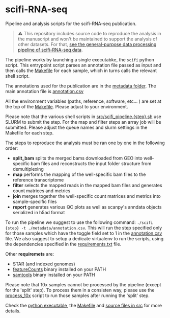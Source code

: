 scifi-RNA-seq
===================

Pipeline and analysis scripts for the scifi-RNA-seq publication.

> :warning: This repository includes source code to reproduce the analysis in the manuscript and won't be maintained to support the analysis of other datasets. For that, [see the general-purpose data processing pipeline of scifi-RNA-seq data](https://github.com/epigen/scifiRNA-seq).

The pipeline works by launching a single executabke, the `scifi` python script.
This entrypoint script parses an annotation file passed as input and then
calls the [Makefile](Makefile) for each sample, which in turns calls the relevant shell script.

The annotations used for the publication are in the [metadata folder](metadata/). The main annotation file is [annotation.csv](metadata/annotation.csv)

All the environment variables (paths, reference, software, etc... ) are set at the top of the [Makefile](Makefile). Please adjust to your environment.

Please note that the various shell scripts in [src/scifi_pipeline.{step}.sh](src/) use SLURM to submit the step. For the map and filter steps an array job will be submitted. Please
adjust the queue names and slurm settings in the Makefile for each step.

The steps to reproduce the analysis must be ran one by one in the following order:

 - **split_bam** splits the merged bams downloaded from GEO into well-specific bam files and reconstructs the input folder structure from demultiplexing
 - **map** performs the mapping of the well-specific bam files to the reference transcriptome
 - **filter** selects the mapped reads in the mapped bam files and generates count matrices and metrics
 - **join** merges together the well-specific count matrices and metrics into sample-specific files
 - **report** generates various QC plots as well as scanpy's anndata objects serialized in h5ad format

To run the pipeline we suggest to use the following command: `./scifi {step} -t ./metadata/annotation.csv`. This will run the step specified only for those samples which have the toggle field set to 1 in the [annotation.csv](metadata/annotation.csv) file. We also suggest to setup a dedicate virtualenv to run the scripts, using the dependencies specified in the [requirements.txt](requirements.txt) file.

Other **requiremets** are:
  - STAR (and indexed genomes)
  - [featureCounts](http://subread.sourceforge.net/) binary installed on your PATH
  - [samtools](http://www.htslib.org/) binary installed on your PATH


Please note that 10x samples cannot be processed by the pipeline (except for the 'split' step). To process them in a consisten way, please use the [process_10x](src/method_comparisons/process_10x.sh) script to run those samples after running the 'split' step.

Check the [python executable](scifi), the [Makefile](Makefile) and [source files in src](src/) for more details.
